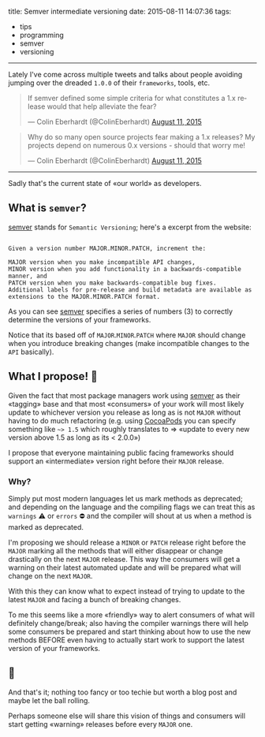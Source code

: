 title: Semver intermediate versioning
date: 2015-08-11 14:07:36
tags:
- tips
- programming
- semver
- versioning
---
Lately I've come across multiple tweets and talks about people avoiding jumping over the dreaded `1.0.0` of their `frameworks`, tools, etc.

<blockquote class="twitter-tweet" lang="en"><p lang="en" dir="ltr">If semver defined some simple criteria for what constitutes a 1.x release would that help alleviate the fear?</p>&mdash; Colin Eberhardt (@ColinEberhardt) <a href="https://twitter.com/ColinEberhardt/status/631152832490643457">August 11, 2015</a></blockquote>

<script async src="http://platform.twitter.com/widgets.js" charset="utf-8"></script>

<blockquote class="twitter-tweet" lang="en"><p lang="en" dir="ltr">Why do so many open source projects fear making a 1.x releases? My projects depend on numerous 0.x versions - should that worry me!</p>&mdash; Colin Eberhardt (@ColinEberhardt) <a href="https://twitter.com/ColinEberhardt/status/631152342826663936">August 11, 2015</a></blockquote>

<script async src="http://platform.twitter.com/widgets.js" charset="utf-8"></script>

---

Sadly that's the current state of «our world» as developers.

<!--more-->

## What is `semver`?
[semver][semver] stands for `Semantic Versioning`; here's a excerpt from the website:

```, Semver Org, http://semver.org/

Given a version number MAJOR.MINOR.PATCH, increment the:

MAJOR version when you make incompatible API changes,
MINOR version when you add functionality in a backwards-compatible manner, and
PATCH version when you make backwards-compatible bug fixes.
Additional labels for pre-release and build metadata are available as extensions to the MAJOR.MINOR.PATCH format.
```
As you can see [semver][semver] specifies a series of numbers (3) to correctly determine the versions of your frameworks.

Notice that its based off of `MAJOR`.`MINOR`.`PATCH` where `MAJOR` should change when you introduce breaking changes (make incompatible changes to the `API` basically).

## What I propose! 🎉
Given the fact that most package managers work using [semver][semver] as their «tagging» base and that most «consumers» of your work will most likely update to whichever version you release as long as is not `MAJOR` without having to do much refactoring (e.g. using [CocoaPods][cocoapods] you can specify something like `~> 1.5` which roughly translates to => «update to every new version above 1.5 as long as its < 2.0.0»)

I propose that everyone maintaining public facing frameworks should support an «intermediate» version right before their `MAJOR` release.

### Why?
Simply put most modern languages let us mark methods as deprecated; and depending on the language and the compiling flags we can treat this as `warnings` ⚠ or `errors` ⛔ and the compiler will shout at us when a method is marked as deprecated.

I'm proposing we should release a `MINOR` or `PATCH` release right before the `MAJOR` marking all the methods that will either disappear or change drastically on the next `MAJOR` release. This way the consumers will get a warning on their latest automated update and will be prepared what will change on the next `MAJOR`.

With this they can know what to expect instead of trying to update to the latest `MAJOR` and facing a bunch of breaking changes.

To me this seems like a more «friendly» way to alert consumers of what will definitely change/break; also having the compiler warnings there will help some consumers be prepared and start thinking about how to use the new methods BEFORE even having to actually start work to support the latest version of your frameworks.

## 👋
And that's it; nothing too fancy or too techie but worth a blog post and maybe let the ball rolling.

Perhaps someone else will share this vision of things and consumers will start getting «warning» releases before every `MAJOR` one.

[semver]:http://semver.org/
[cocoapods]:https://cocoapods.org
